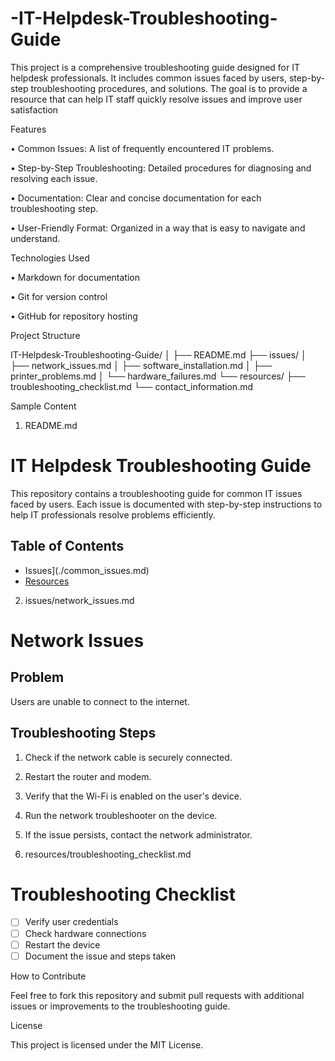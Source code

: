 # -IT-Helpdesk-Troubleshooting-Guide
This project is a comprehensive troubleshooting guide designed for IT helpdesk professionals. It includes common issues faced by users, step-by-step troubleshooting procedures, and solutions. The goal is to provide a resource that can help IT staff quickly resolve issues and improve user satisfaction

Features

• Common Issues: A list of frequently encountered IT problems.

• Step-by-Step Troubleshooting: Detailed procedures for diagnosing and resolving each issue.

• Documentation: Clear and concise documentation for each troubleshooting step.

• User-Friendly Format: Organized in a way that is easy to navigate and understand.

Technologies Used

• Markdown for documentation

• Git for version control

• GitHub for repository hosting

Project Structure

IT-Helpdesk-Troubleshooting-Guide/
│
├── README.md
├── issues/
│   ├── network_issues.md
│   ├── software_installation.md
│   ├── printer_problems.md
│   └── hardware_failures.md
└── resources/
    ├── troubleshooting_checklist.md
    └── contact_information.md

Sample Content

1. README.md

# IT Helpdesk Troubleshooting Guide

This repository contains a troubleshooting guide for common IT issues faced by users. Each issue is documented with step-by-step instructions to help IT professionals resolve problems efficiently.

## Table of Contents
- Issues](./common_issues.md)
- [Resources](resources/)

2. issues/network_issues.md

# Network Issues

## Problem
Users are unable to connect to the internet.

## Troubleshooting Steps
1. Check if the network cable is securely connected.
2. Restart the router and modem.
3. Verify that the Wi-Fi is enabled on the user's device.
4. Run the network troubleshooter on the device.
5. If the issue persists, contact the network administrator.

3. resources/troubleshooting_checklist.md

# Troubleshooting Checklist

- [ ] Verify user credentials
- [ ] Check hardware connections
- [ ] Restart the device
- [ ] Document the issue and steps taken

How to Contribute

Feel free to fork this repository and submit pull requests with additional issues or improvements to the troubleshooting guide.

License

This project is licensed under the MIT License.

